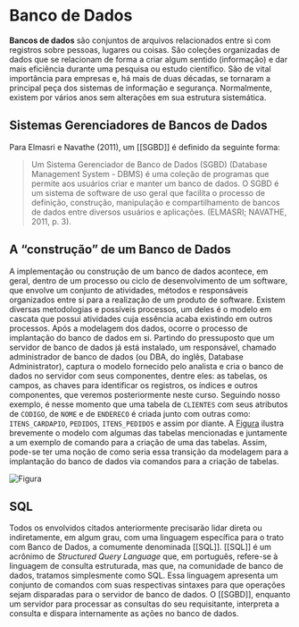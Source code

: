 # Banco de Dados
 **Bancos de dados** são conjuntos de arquivos relacionados entre si com registros sobre pessoas, lugares ou coisas. São coleções organizadas de dados que se relacionam de forma a criar algum sentido (informação) e dar mais eficiência durante uma pesquisa ou estudo científico. São de vital importância para empresas e, há mais de duas décadas, se tornaram a principal peça dos sistemas de informação e segurança. Normalmente, existem por vários anos sem alterações em sua estrutura sistemática.

## Sistemas Gerenciadores de Bancos de Dados

 Para Elmasri e Navathe (2011), um [[SGBD]] é definido da seguinte forma:

  > Um Sistema Gerenciador de Banco de Dados (SGBD) (Database Management System - DBMS) é uma coleção de programas que permite aos usuários criar e manter um banco de dados. O SGBD é um sistema de software de uso geral que facilita o processo de definição, construção, manipulação e compartilhamento de bancos de dados entre diversos usuários e aplicações. (ELMASRI; NAVATHE, 2011, p. 3).

## A “construção” de um Banco de Dados
  A implementação ou construção de um banco de dados acontece, em geral, dentro de um processo ou ciclo de desenvolvimento de um software, que envolve um conjunto de atividades, métodos e responsáveis organizados entre si para a realização de um produto de software. Existem diversas metodologias e possíveis processos, um deles é o modelo em cascata que possui atividades cuja essência acaba existindo em outros processos.
  Após a modelagem dos dados, ocorre o processo de implantação do banco de dados em si. Partindo do pressuposto que um servidor de banco de dados já está instalado, um responsável, chamado administrador de banco de dados (ou DBA, do inglês, Database Administrator), captura o modelo fornecido pelo analista e cria o banco de dados no servidor com seus componentes, dentre eles: as tabelas, os campos, as chaves para identificar os registros, os índices e outros componentes, que veremos posteriormente neste curso. Seguindo nosso exemplo, é nesse momento que uma tabela de `CLIENTES` com seus atributos de `CODIGO`, de `NOME` e de `ENDERECO` é criada junto com outras como: `ITENS_CARDAPIO`, `PEDIDOS`, `ITENS_PEDIDOS` e assim por diante. A [Figura](https://catalogcdns3.ulife.com.br/content-cli/ENG_BANDAD_20/unidade_1/ebook/images/figura.1.2-01.png) ilustra brevemente o modelo com algumas das tabelas mencionadas e juntamente a um exemplo de comando para a criação de uma das tabelas. Assim, pode-se ter uma noção de como seria essa transição da modelagem para a implantação do banco de dados via comandos para a criação de tabelas.

![Figura](https://catalogcdns3.ulife.com.br/content-cli/ENG_BANDAD_20/unidade_1/ebook/images/figura.1.2-01.png)

 ## SQL
Todos os envolvidos citados anteriormente precisarão lidar direta ou indiretamente, em algum grau, com uma linguagem específica para o trato com Banco de Dados, a comumente denominada [[SQL]]. [[SQL]] é um acrônimo de _Structured Query Language_ que, em português, refere-se à linguagem de consulta estruturada, mas que, na comunidade de banco de dados, tratamos simplesmente como SQL. Essa linguagem apresenta um conjunto de comandos com suas respectivas sintaxes para que operações sejam disparadas para o servidor de banco de dados. O [[SGBD]], enquanto um servidor para processar as consultas do seu requisitante, interpreta a consulta e dispara internamente as ações no banco de dados.